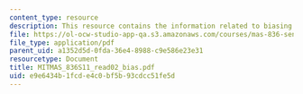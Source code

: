 ```yaml
---
content_type: resource
description: This resource contains the information related to biasing an op-amp.
file: https://ol-ocw-studio-app-qa.s3.amazonaws.com/courses/mas-836-sensor-technologies-for-interactive-environments-spring-2011/e9e6434b1fcde4c0bf5b93cdcc51fe5d_MITMAS_836S11_read02_bias.pdf
file_type: application/pdf
parent_uid: a1352d5d-0fda-36e4-8988-c9e586e23e31
resourcetype: Document
title: MITMAS_836S11_read02_bias.pdf
uid: e9e6434b-1fcd-e4c0-bf5b-93cdcc51fe5d
---
```

